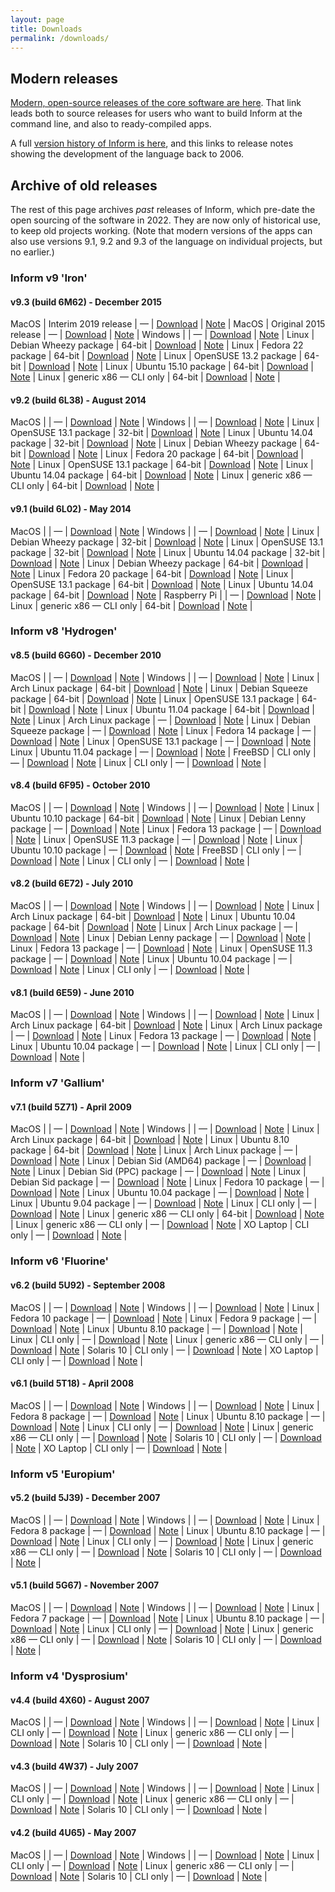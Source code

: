```yaml
---
layout: page
title: Downloads
permalink: /downloads/
---
```


## Modern releases

[Modern, open-source releases of the core software are here](https://github.com/ganelson/inform/releases).
That link leads both to source releases for users who want to build Inform at the
command line, and also to ready-compiled apps.

A full [version history of Inform is here](https://github.com/ganelson/inform/blob/master/notes/version_history.md),
and this links to release notes showing the development of the language back to 2006.

## Archive of old releases

The rest of this page archives _past_ releases of Inform, which pre-date the open sourcing of
the software in 2022. They are now only of historical use, to keep old projects working.
(Note that modern versions of the apps can also use versions 9.1, 9.2 and 9.3 of the language
on individual projects, but no earlier.)

### Inform v9 'Iron'

#### v9.3 (build 6M62) - December 2015

MacOS | Interim 2019 release | — | [Download](http://emshort.com/inform-app-archive/6M62/I7-6M62-OSX-Interim.dmg) | [Note](http://emshort.com/inform-app-archive/6M62/I7-6M62-OSX-Interim.txt) |
MacOS | Original 2015 release | — | [Download](http://emshort.com/inform-app-archive/6M62/I7-6M62-OSX.dmg) | [Note](http://emshort.com/inform-app-archive/6M62/I7-6M62-OSX.dmg.txt) |
Windows |  | — | [Download](http://emshort.com/inform-app-archive/6M62/I7_6M62_Windows.exe) | [Note](http://emshort.com/inform-app-archive/6M62/I7_6M62_Windows.exe.txt) |
Linux | Debian Wheezy package | 64-bit | [Download](http://emshort.com/inform-app-archive/6M62/gnome-inform7_6M62-1_amd64.deb) | [Note](http://emshort.com/inform-app-archive/6M62/gnome-inform7_6M62-1_amd64.deb.txt) |
Linux | Fedora 22 package | 64-bit | [Download](http://emshort.com/inform-app-archive/6M62/gnome-inform7-6M62-1.fc22.x86_64.rpm) | [Note](http://emshort.com/inform-app-archive/6M62/gnome-inform7-6M62-1.fc22.x86_64.rpm.txt) |
Linux | OpenSUSE 13.2 package | 64-bit | [Download](http://emshort.com/inform-app-archive/6M62/gnome-inform7-6M62-0.x86_64.rpm) | [Note](http://emshort.com/inform-app-archive/6M62/gnome-inform7-6M62-0.x86_64.rpm.txt) |
Linux | Ubuntu 15.10 package | 64-bit | [Download](http://emshort.com/inform-app-archive/6M62/gnome-inform7_6M62-0ubuntu1_amd64.deb) | [Note](http://emshort.com/inform-app-archive/6M62/gnome-inform7_6M62-0ubuntu1_amd64.deb.txt) |
Linux | generic x86 — CLI only | 64-bit | [Download](http://emshort.com/inform-app-archive/6M62/I7_6M62_Linux_all.tar.gz) | [Note](http://emshort.com/inform-app-archive/6M62/I7_6M62_Linux_all.tar.gz.txt) |

#### v9.2 (build 6L38) - August 2014

MacOS |  | — | [Download](http://emshort.com/inform-app-archive/6L38/I7-6L38-OSX.dmg) | [Note](http://emshort.com/inform-app-archive/6L38/I7-6L38-OSX.dmg.txt) |
Windows |  | — | [Download](http://emshort.com/inform-app-archive/6L38/I7_6L38_Windows.exe) | [Note](http://emshort.com/inform-app-archive/6L38/I7_6L38_Windows.exe.txt) |
Linux | OpenSUSE 13.1 package | 32-bit | [Download](http://emshort.com/inform-app-archive/6L38/gnome-inform7-6L38-0.i586.rpm) | [Note](http://emshort.com/inform-app-archive/6L38/gnome-inform7-6L38-0.i586.rpm.txt) |
Linux | Ubuntu 14.04 package | 32-bit | [Download](http://emshort.com/inform-app-archive/6L38/gnome-inform7_6L38-0ubuntu1_i386.deb) | [Note](http://emshort.com/inform-app-archive/6L38/gnome-inform7_6L38-0ubuntu1_i386.deb.txt) |
Linux | Debian Wheezy package | 64-bit | [Download](http://emshort.com/inform-app-archive/6L38/gnome-inform7_6L38-1_amd64.deb) | [Note](http://emshort.com/inform-app-archive/6L38/gnome-inform7_6L38-1_amd64.deb.txt) |
Linux | Fedora 20 package | 64-bit | [Download](http://emshort.com/inform-app-archive/6L38/gnome-inform7-6L38-1.fc20.x86_64.rpm) | [Note](http://emshort.com/inform-app-archive/6L38/gnome-inform7-6L38-1.fc20.x86_64.rpm.txt) |
Linux | OpenSUSE 13.1 package | 64-bit | [Download](http://emshort.com/inform-app-archive/6L38/gnome-inform7-6L38-0.x86_64.rpm) | [Note](http://emshort.com/inform-app-archive/6L38/gnome-inform7-6L38-0.x86_64.rpm.txt) |
Linux | Ubuntu 14.04 package | 64-bit | [Download](http://emshort.com/inform-app-archive/6L38/gnome-inform7_6L38-0ubuntu1_amd64.deb) | [Note](http://emshort.com/inform-app-archive/6L38/gnome-inform7_6L38-0ubuntu1_amd64.deb.txt) |
Linux | generic x86 — CLI only | 64-bit | [Download](http://emshort.com/inform-app-archive/6L38/I7_6L38_Linux_all.tar.gz) | [Note](http://emshort.com/inform-app-archive/6L38/I7_6L38_Linux_all.tar.gz.txt) |

#### v9.1 (build 6L02) - May 2014

MacOS |  | — | [Download](http://emshort.com/inform-app-archive/6L02/I7-6L02-OSX.dmg) | [Note](http://emshort.com/inform-app-archive/6L02/I7-6L02-OSX.dmg.txt) |
Windows |  | — | [Download](http://emshort.com/inform-app-archive/6L02/I7_6L02_Windows.exe) | [Note](http://emshort.com/inform-app-archive/6L02/I7_6L02_Windows.exe.txt) |
Linux | Debian Wheezy package | 32-bit | [Download](http://emshort.com/inform-app-archive/6L02/gnome-inform7_6L02-1_i386.deb) | [Note](http://emshort.com/inform-app-archive/6L02/gnome-inform7_6L02-1_i386.deb.txt) |
Linux | OpenSUSE 13.1 package | 32-bit | [Download](http://emshort.com/inform-app-archive/6L02/gnome-inform7-6L02-0.i586.rpm) | [Note](http://emshort.com/inform-app-archive/6L02/gnome-inform7-6L02-0.i586.rpm.txt) |
Linux | Ubuntu 14.04 package | 32-bit | [Download](http://emshort.com/inform-app-archive/6L02/gnome-inform7_6L02-0ubuntu1_i386.deb) | [Note](http://emshort.com/inform-app-archive/6L02/gnome-inform7_6L02-0ubuntu1_i386.deb.txt) |
Linux | Debian Wheezy package | 64-bit | [Download](http://emshort.com/inform-app-archive/6L02/gnome-inform7_6L02-1_amd64.deb) | [Note](http://emshort.com/inform-app-archive/6L02/gnome-inform7_6L02-1_amd64.deb.txt) |
Linux | Fedora 20 package | 64-bit | [Download](http://emshort.com/inform-app-archive/6L02/gnome-inform7-6L02-1.fc20.x86_64.rpm) | [Note](http://emshort.com/inform-app-archive/6L02/gnome-inform7-6L02-1.fc20.x86_64.rpm.txt) |
Linux | OpenSUSE 13.1 package | 64-bit | [Download](http://emshort.com/inform-app-archive/6L02/gnome-inform7-6L02-0.x86_64.rpm) | [Note](http://emshort.com/inform-app-archive/6L02/gnome-inform7-6L02-0.x86_64.rpm.txt) |
Linux | Ubuntu 14.04 package | 64-bit | [Download](http://emshort.com/inform-app-archive/6L02/gnome-inform7_6L02-0ubuntu1_amd64.deb) | [Note](http://emshort.com/inform-app-archive/6L02/gnome-inform7_6L02-0ubuntu1_amd64.deb.txt) |
Raspberry Pi |  | — | [Download](http://emshort.com/inform-app-archive/6L02/gnome-inform7_6L02_armhf.deb) | [Note](http://emshort.com/inform-app-archive/6L02/gnome-inform7_6L02_armhf.deb.txt) |
Linux | generic x86 — CLI only | 64-bit | [Download](http://emshort.com/inform-app-archive/6L02/I7_6L02_Linux_all.tar.gz) | [Note](http://emshort.com/inform-app-archive/6L02/I7_6L02_Linux_all.tar.gz.txt) |

### Inform v8 'Hydrogen'

#### v8.5 (build 6G60) - December 2010

MacOS |  | — | [Download](http://emshort.com/inform-app-archive/6G60/I7-6G60-OSX.dmg) | [Note](http://emshort.com/inform-app-archive/6G60/I7-6G60-OSX.dmg.txt) |
Windows |  | — | [Download](http://emshort.com/inform-app-archive/6G60/I7_6G60_Windows.exe) | [Note](http://emshort.com/inform-app-archive/6G60/I7_6G60_Windows.exe.txt) |
Linux | Arch Linux package | 64-bit | [Download](http://emshort.com/inform-app-archive/6G60/gnome-inform7-6G60-1-x86_64.pkg.tar.xz) | [Note](http://emshort.com/inform-app-archive/6G60/gnome-inform7-6G60-1-x86_64.pkg.tar.xz.txt) |
Linux | Debian Squeeze package | 64-bit | [Download](http://emshort.com/inform-app-archive/6G60/gnome-inform7_6G60-2_amd64.deb) | [Note](http://emshort.com/inform-app-archive/6G60/gnome-inform7_6G60-2_amd64.deb.txt) |
Linux | OpenSUSE 13.1 package | 64-bit | [Download](http://emshort.com/inform-app-archive/6G60/gnome-inform7-6G60-2.x86_64.rpm) | [Note](http://emshort.com/inform-app-archive/6G60/gnome-inform7-6G60-2.x86_64.rpm.txt) |
Linux | Ubuntu 11.04 package | 64-bit | [Download](http://emshort.com/inform-app-archive/6G60/gnome-inform7_6G60-0ubuntu2_amd64.deb) | [Note](http://emshort.com/inform-app-archive/6G60/gnome-inform7_6G60-0ubuntu2_amd64.deb.txt) |
Linux | Arch Linux package | — | [Download](http://emshort.com/inform-app-archive/6G60/gnome-inform7-6G60-1-i686.pkg.tar.xz) | [Note](http://emshort.com/inform-app-archive/6G60/gnome-inform7-6G60-1-i686.pkg.tar.xz.txt) |
Linux | Debian Squeeze package | — | [Download](http://emshort.com/inform-app-archive/6G60/gnome-inform7_6G60-2_i386.deb) | [Note](http://emshort.com/inform-app-archive/6G60/gnome-inform7_6G60-2_i386.deb.txt) |
Linux | Fedora 14 package | — | [Download](http://emshort.com/inform-app-archive/6G60/gnome-inform7-6G60-1.fc14.i686.rpm) | [Note](http://emshort.com/inform-app-archive/6G60/gnome-inform7-6G60-1.fc14.i686.rpm.txt) |
Linux | OpenSUSE 13.1 package | — | [Download](http://emshort.com/inform-app-archive/6G60/gnome-inform7-6G60-2.i586.rpm) | [Note](http://emshort.com/inform-app-archive/6G60/gnome-inform7-6G60-2.i586.rpm.txt) |
Linux | Ubuntu 11.04 package | — | [Download](http://emshort.com/inform-app-archive/6G60/gnome-inform7_6G60-0ubuntu2_i386.deb) | [Note](http://emshort.com/inform-app-archive/6G60/gnome-inform7_6G60-0ubuntu2_i386.deb.txt) |
FreeBSD | CLI only | — | [Download](http://emshort.com/inform-app-archive/6G60/I7_6G60_FreeBSD_all.tar.gz) | [Note](http://emshort.com/inform-app-archive/6G60/I7_6G60_FreeBSD_all.tar.gz.txt) |
Linux | CLI only | — | [Download](http://emshort.com/inform-app-archive/6G60/I7_6G60_Linux_all.tar.gz) | [Note](http://emshort.com/inform-app-archive/6G60/I7_6G60_Linux_all.tar.gz.txt) |

#### v8.4 (build 6F95) - October 2010

MacOS |  | — | [Download](http://emshort.com/inform-app-archive/6F95/I7_6F95_OSX.dmg) | [Note](http://emshort.com/inform-app-archive/6F95/I7_6F95_OSX.dmg.txt) |
Windows |  | — | [Download](http://emshort.com/inform-app-archive/6F95/I7_6F95_Windows.exe) | [Note](http://emshort.com/inform-app-archive/6F95/I7_6F95_Windows.exe.txt) |
Linux | Ubuntu 10.10 package | 64-bit | [Download](http://emshort.com/inform-app-archive/6F95/gnome-inform7_6F95-0ubuntu1_amd64.deb) | [Note](http://emshort.com/inform-app-archive/6F95/gnome-inform7_6F95-0ubuntu1_amd64.deb.txt) |
Linux | Debian Lenny package | — | [Download](http://emshort.com/inform-app-archive/6F95/gnome-inform7_6F95-1_i386.deb) | [Note](http://emshort.com/inform-app-archive/6F95/gnome-inform7_6F95-1_i386.deb.txt) |
Linux | Fedora 13 package | — | [Download](http://emshort.com/inform-app-archive/6F95/gnome-inform7-6F95-1.fc13.i686.rpm) | [Note](http://emshort.com/inform-app-archive/6F95/gnome-inform7-6F95-1.fc13.i686.rpm.txt) |
Linux | OpenSUSE 11.3 package | — | [Download](http://emshort.com/inform-app-archive/6F95/gnome-inform7-6F95-1.i586.rpm) | [Note](http://emshort.com/inform-app-archive/6F95/gnome-inform7-6F95-1.i586.rpm.txt) |
Linux | Ubuntu 10.10 package | — | [Download](http://emshort.com/inform-app-archive/6F95/gnome-inform7_6F95-0ubuntu1_i386.deb) | [Note](http://emshort.com/inform-app-archive/6F95/gnome-inform7_6F95-0ubuntu1_i386.deb.txt) |
FreeBSD | CLI only | — | [Download](http://emshort.com/inform-app-archive/6F95/I7_6F95_FreeBSD_all.tar.gz) | [Note](http://emshort.com/inform-app-archive/6F95/I7_6F95_FreeBSD_all.tar.gz.txt) |
Linux | CLI only | — | [Download](http://emshort.com/inform-app-archive/6F95/I7_6F95_Linux_all.tar.gz) | [Note](http://emshort.com/inform-app-archive/6F95/I7_6F95_Linux_all.tar.gz.txt) |

#### v8.2 (build 6E72) - July 2010

MacOS |  | — | [Download](http://emshort.com/inform-app-archive/6E72/I7_6E72_OSX.dmg) | [Note](http://emshort.com/inform-app-archive/6E72/I7_6E72_OSX.dmg.txt) |
Windows |  | — | [Download](http://emshort.com/inform-app-archive/6E72/I7_6E72_Windows.exe) | [Note](http://emshort.com/inform-app-archive/6E72/I7_6E72_Windows.exe.txt) |
Linux | Arch Linux package | 64-bit | [Download](http://emshort.com/inform-app-archive/6E72/gnome-inform7-6E72-2-x86_64.pkg.tar.xz) | [Note](http://emshort.com/inform-app-archive/6E72/gnome-inform7-6E72-2-x86_64.pkg.tar.xz.txt) |
Linux | Ubuntu 10.04 package | 64-bit | [Download](http://emshort.com/inform-app-archive/6E72/gnome-inform7_6E72-0ubuntu2_amd64.deb) | [Note](http://emshort.com/inform-app-archive/6E72/gnome-inform7_6E72-0ubuntu2_amd64.deb.txt) |
Linux | Arch Linux package | — | [Download](http://emshort.com/inform-app-archive/6E72/gnome-inform7-6E72-2-i686.pkg.tar.xz) | [Note](http://emshort.com/inform-app-archive/6E72/gnome-inform7-6E72-2-i686.pkg.tar.xz.txt) |
Linux | Debian Lenny package | — | [Download](http://emshort.com/inform-app-archive/6E72/gnome-inform7_6E72-2_i386.deb) | [Note](http://emshort.com/inform-app-archive/6E72/gnome-inform7_6E72-2_i386.deb.txt) |
Linux | Fedora 13 package | — | [Download](http://emshort.com/inform-app-archive/6E72/gnome-inform7-6E72-2.fc13.i686.rpm) | [Note](http://emshort.com/inform-app-archive/6E72/gnome-inform7-6E72-2.fc13.i686.rpm.txt) |
Linux | OpenSUSE 11.3 package | — | [Download](http://emshort.com/inform-app-archive/6E72/gnome-inform7-6E72-1.i586.rpm) | [Note](http://emshort.com/inform-app-archive/6E72/gnome-inform7-6E72-1.i586.rpm.txt) |
Linux | Ubuntu 10.04 package | — | [Download](http://emshort.com/inform-app-archive/6E72/gnome-inform7_6E72-0ubuntu2_i386.deb) | [Note](http://emshort.com/inform-app-archive/6E72/gnome-inform7_6E72-0ubuntu2_i386.deb.txt) |
Linux | CLI only | — | [Download](http://emshort.com/inform-app-archive/6E72/I7_6E72_Linux_all.tar.gz) | [Note](http://emshort.com/inform-app-archive/6E72/I7_6E72_Linux_all.tar.gz.txt) |

#### v8.1 (build 6E59) - June 2010

MacOS |  | — | [Download](http://emshort.com/inform-app-archive/6E59/I7_6E59_OSX.dmg) | [Note](http://emshort.com/inform-app-archive/6E59/I7_6E59_OSX.dmg.txt) |
Windows |  | — | [Download](http://emshort.com/inform-app-archive/6E59/I7_6E59_Windows.exe) | [Note](http://emshort.com/inform-app-archive/6E59/I7_6E59_Windows.exe.txt) |
Linux | Arch Linux package | 64-bit | [Download](http://emshort.com/inform-app-archive/6E59/gnome-inform7-6E59-1-x86_64.pkg.tar.xz) | [Note](http://emshort.com/inform-app-archive/6E59/gnome-inform7-6E59-1-x86_64.pkg.tar.xz.txt) |
Linux | Arch Linux package | — | [Download](http://emshort.com/inform-app-archive/6E59/gnome-inform7-6E59-1-i686.pkg.tar.xz) | [Note](http://emshort.com/inform-app-archive/6E59/gnome-inform7-6E59-1-i686.pkg.tar.xz.txt) |
Linux | Fedora 13 package | — | [Download](http://emshort.com/inform-app-archive/6E59/gnome-inform7-6E59-1.fc13.i686.rpm) | [Note](http://emshort.com/inform-app-archive/6E59/gnome-inform7-6E59-1.fc13.i686.rpm.txt) |
Linux | Ubuntu 10.04 package | — | [Download](http://emshort.com/inform-app-archive/6E59/gnome-inform7_6E59-0ubuntu1_i386.deb) | [Note](http://emshort.com/inform-app-archive/6E59/gnome-inform7_6E59-0ubuntu1_i386.deb.txt) |
Linux | CLI only | — | [Download](http://emshort.com/inform-app-archive/6E59/I7_6E59_Linux_all.tar.gz) | [Note](http://emshort.com/inform-app-archive/6E59/I7_6E59_Linux_all.tar.gz.txt) |

### Inform v7 'Gallium'

#### v7.1 (build 5Z71) - April 2009

MacOS |  | — | [Download](http://emshort.com/inform-app-archive/5Z71/I7_5Z71_OSX.dmg) | [Note](http://emshort.com/inform-app-archive/5Z71/I7_5Z71_OSX.dmg.txt) |
Windows |  | — | [Download](http://emshort.com/inform-app-archive/5Z71/I7_5Z71_Windows.exe) | [Note](http://emshort.com/inform-app-archive/5Z71/I7_5Z71_Windows.exe.txt) |
Linux | Arch Linux package | 64-bit | [Download](http://emshort.com/inform-app-archive/5Z71/gnome-inform7-5Z71-2-x86_64.pkg.tar.gz) | [Note](http://emshort.com/inform-app-archive/5Z71/gnome-inform7-5Z71-2-x86_64.pkg.tar.gz.txt) |
Linux | Ubuntu 8.10 package | 64-bit | [Download](http://emshort.com/inform-app-archive/5Z71/gnome-inform7_5Z71-0ubuntu1_amd64.deb) | [Note](http://emshort.com/inform-app-archive/5Z71/gnome-inform7_5Z71-0ubuntu1_amd64.deb.txt) |
Linux | Arch Linux package | — | [Download](http://emshort.com/inform-app-archive/5Z71/gnome-inform7-5Z71-2-i686.pkg.tar.gz) | [Note](http://emshort.com/inform-app-archive/5Z71/gnome-inform7-5Z71-2-i686.pkg.tar.gz.txt) |
Linux | Debian Sid (AMD64) package | — | [Download](http://emshort.com/inform-app-archive/5Z71/gnome-inform7_5Z71-1_amd64.deb) | [Note](http://emshort.com/inform-app-archive/5Z71/gnome-inform7_5Z71-1_amd64.deb.txt) |
Linux | Debian Sid (PPC) package | — | [Download](http://emshort.com/inform-app-archive/5Z71/gnome-inform7_5Z71-1_powerpc.deb) | [Note](http://emshort.com/inform-app-archive/5Z71/gnome-inform7_5Z71-1_powerpc.deb.txt) |
Linux | Debian Sid package | — | [Download](http://emshort.com/inform-app-archive/5Z71/gnome-inform7_5Z71-1_i386.deb) | [Note](http://emshort.com/inform-app-archive/5Z71/gnome-inform7_5Z71-1_i386.deb.txt) |
Linux | Fedora 10 package | — | [Download](http://emshort.com/inform-app-archive/5Z71/gnome-inform7-5Z71-1.fc10.i386.rpm) | [Note](http://emshort.com/inform-app-archive/5Z71/gnome-inform7-5Z71-1.fc10.i386.rpm.txt) |
Linux | Ubuntu 10.04 package | — | [Download](http://emshort.com/inform-app-archive/5Z71/gnome-inform7_5Z71-0ubuntu1_i386.deb) | [Note](http://emshort.com/inform-app-archive/5Z71/gnome-inform7_5Z71-0ubuntu1_i386.deb.txt) |
Linux | Ubuntu 9.04 package | — | [Download](http://emshort.com/inform-app-archive/5Z71/gnome-inform7_5Z71-0ubuntu2_i386.deb) | [Note](http://emshort.com/inform-app-archive/5Z71/gnome-inform7_5Z71-0ubuntu2_i386.deb.txt) |
Linux | CLI only | — | [Download](http://emshort.com/inform-app-archive/5Z71/I7_5Z71_Linux_all.tar.gz) | [Note](http://emshort.com/inform-app-archive/5Z71/I7_5Z71_Linux_all.tar.gz.txt) |
Linux | generic x86 — CLI only | 64-bit | [Download](http://emshort.com/inform-app-archive/5Z71/I7_5Z71_Linux_x86_64.tar.gz) | [Note](http://emshort.com/inform-app-archive/5Z71/I7_5Z71_Linux_x86_64.tar.gz.txt) |
Linux | generic x86 — CLI only | — | [Download](http://emshort.com/inform-app-archive/5Z71/I7_5Z71_Linux_i386.tar.gz) | [Note](http://emshort.com/inform-app-archive/5Z71/I7_5Z71_Linux_i386.tar.gz.txt) |
XO Laptop | CLI only | — | [Download](http://emshort.com/inform-app-archive/5Z71/I7_5Z71_Linux_xo.tar.gz) | [Note](http://emshort.com/inform-app-archive/5Z71/I7_5Z71_Linux_xo.tar.gz.txt) |

### Inform v6 'Fluorine'

#### v6.2 (build 5U92) - September 2008

MacOS |  | — | [Download](http://emshort.com/inform-app-archive/5U92/I7_5U92_OSX.dmg) | [Note](http://emshort.com/inform-app-archive/5U92/I7_5U92_OSX.dmg.txt) |
Windows |  | — | [Download](http://emshort.com/inform-app-archive/5U92/I7_5U92_Windows.exe) | [Note](http://emshort.com/inform-app-archive/5U92/I7_5U92_Windows.exe.txt) |
Linux | Fedora 10 package | — | [Download](http://emshort.com/inform-app-archive/5U92/gnome-inform7-5U92.1-1.fc10.i386.rpm) | [Note](http://emshort.com/inform-app-archive/5U92/gnome-inform7-5U92.1-1.fc10.i386.rpm.txt) |
Linux | Fedora 9 package | — | [Download](http://emshort.com/inform-app-archive/5U92/gnome-inform7-5U92-1.fc9.i386.rpm) | [Note](http://emshort.com/inform-app-archive/5U92/gnome-inform7-5U92-1.fc9.i386.rpm.txt) |
Linux | Ubuntu 8.10 package | — | [Download](http://emshort.com/inform-app-archive/5U92/gnome-inform7_5U92.1-0ubuntu1_i386.deb) | [Note](http://emshort.com/inform-app-archive/5U92/gnome-inform7_5U92.1-0ubuntu1_i386.deb.txt) |
Linux | CLI only | — | [Download](http://emshort.com/inform-app-archive/5U92/I7_5U92_Linux_all.tar.gz) | [Note](http://emshort.com/inform-app-archive/5U92/I7_5U92_Linux_all.tar.gz.txt) |
Linux | generic x86 — CLI only | — | [Download](http://emshort.com/inform-app-archive/5U92/I7_5U92_Linux_i386.tar.gz) | [Note](http://emshort.com/inform-app-archive/5U92/I7_5U92_Linux_i386.tar.gz.txt) |
Solaris 10 | CLI only | — | [Download](http://emshort.com/inform-app-archive/5U92/I7_5U92_SunOS_all.tar.gz) | [Note](http://emshort.com/inform-app-archive/5U92/I7_5U92_SunOS_all.tar.gz.txt) |
XO Laptop | CLI only | — | [Download](http://emshort.com/inform-app-archive/5U92/I7_5U92_Linux_xo.tar.gz) | [Note](http://emshort.com/inform-app-archive/5U92/I7_5U92_Linux_xo.tar.gz.txt) |

#### v6.1 (build 5T18) - April 2008

MacOS |  | — | [Download](http://emshort.com/inform-app-archive/5T18/I7_5T18_OSX.dmg) | [Note](http://emshort.com/inform-app-archive/5T18/I7_5T18_OSX.dmg.txt) |
Windows |  | — | [Download](http://emshort.com/inform-app-archive/5T18/I7_5T18_Windows.exe) | [Note](http://emshort.com/inform-app-archive/5T18/I7_5T18_Windows.exe.txt) |
Linux | Fedora 8 package | — | [Download](http://emshort.com/inform-app-archive/5T18/gnome-inform7-5T18-2.fc8.i386.rpm) | [Note](http://emshort.com/inform-app-archive/5T18/gnome-inform7-5T18-2.fc8.i386.rpm.txt) |
Linux | Ubuntu 8.10 package | — | [Download](http://emshort.com/inform-app-archive/5T18/gnome-inform7_5T18-ubuntu1_i386.deb) | [Note](http://emshort.com/inform-app-archive/5T18/gnome-inform7_5T18-ubuntu1_i386.deb.txt) |
Linux | CLI only | — | [Download](http://emshort.com/inform-app-archive/5T18/I7_5T18_Linux_all.tar.gz) | [Note](http://emshort.com/inform-app-archive/5T18/I7_5T18_Linux_all.tar.gz.txt) |
Linux | generic x86 — CLI only | — | [Download](http://emshort.com/inform-app-archive/5T18/I7_5T18_Linux_i386.tar.gz) | [Note](http://emshort.com/inform-app-archive/5T18/I7_5T18_Linux_i386.tar.gz.txt) |
Solaris 10 | CLI only | — | [Download](http://emshort.com/inform-app-archive/5T18/I7_5T18_SunOS_all.tar.gz) | [Note](http://emshort.com/inform-app-archive/5T18/I7_5T18_SunOS_all.tar.gz.txt) |
XO Laptop | CLI only | — | [Download](http://emshort.com/inform-app-archive/5T18/I7_5T18_Linux_xo.tar.gz) | [Note](http://emshort.com/inform-app-archive/5T18/I7_5T18_Linux_xo.tar.gz.txt) |

### Inform v5 'Europium'

#### v5.2 (build 5J39) - December 2007

MacOS |  | — | [Download](http://emshort.com/inform-app-archive/5J39/I7_5J39_OSX.dmg) | [Note](http://emshort.com/inform-app-archive/5J39/I7_5J39_OSX.dmg.txt) |
Windows |  | — | [Download](http://emshort.com/inform-app-archive/5J39/I7_5J39_Windows.exe) | [Note](http://emshort.com/inform-app-archive/5J39/I7_5J39_Windows.exe.txt) |
Linux | Fedora 8 package | — | [Download](http://emshort.com/inform-app-archive/5J39/gnome-inform7-5J39-1.fc8.i386.rpm) | [Note](http://emshort.com/inform-app-archive/5J39/gnome-inform7-5J39-1.fc8.i386.rpm.txt) |
Linux | Ubuntu 8.10 package | — | [Download](http://emshort.com/inform-app-archive/5J39/gnome-inform7_5J39-ubuntu1_i386.deb) | [Note](http://emshort.com/inform-app-archive/5J39/gnome-inform7_5J39-ubuntu1_i386.deb.txt) |
Linux | CLI only | — | [Download](http://emshort.com/inform-app-archive/5J39/I7_5J39_Linux_all.tar.gz) | [Note](http://emshort.com/inform-app-archive/5J39/I7_5J39_Linux_all.tar.gz.txt) |
Linux | generic x86 — CLI only | — | [Download](http://emshort.com/inform-app-archive/5J39/I7_5J39_Linux_i386.tar.gz) | [Note](http://emshort.com/inform-app-archive/5J39/I7_5J39_Linux_i386.tar.gz.txt) |
Solaris 10 | CLI only | — | [Download](http://emshort.com/inform-app-archive/5J39/I7_5J39_SunOS_all.tar.gz) | [Note](http://emshort.com/inform-app-archive/5J39/I7_5J39_SunOS_all.tar.gz.txt) |

#### v5.1 (build 5G67) - November 2007

MacOS |  | — | [Download](http://emshort.com/inform-app-archive/5G67/I7_5G67_OSX.dmg) | [Note](http://emshort.com/inform-app-archive/5G67/I7_5G67_OSX.dmg.txt) |
Windows |  | — | [Download](http://emshort.com/inform-app-archive/5G67/I7_5G67_Windows.exe) | [Note](http://emshort.com/inform-app-archive/5G67/I7_5G67_Windows.exe.txt) |
Linux | Fedora 7 package | — | [Download](http://emshort.com/inform-app-archive/5G67/gnome-inform7-5G67-1.fc7.i386.rpm) | [Note](http://emshort.com/inform-app-archive/5G67/gnome-inform7-5G67-1.fc7.i386.rpm.txt) |
Linux | Ubuntu 8.10 package | — | [Download](http://emshort.com/inform-app-archive/5G67/gnome-inform7_5G67-ubuntu1_i386.deb) | [Note](http://emshort.com/inform-app-archive/5G67/gnome-inform7_5G67-ubuntu1_i386.deb.txt) |
Linux | CLI only | — | [Download](http://emshort.com/inform-app-archive/5G67/I7_5G67_Linux_all.tar.gz) | [Note](http://emshort.com/inform-app-archive/5G67/I7_5G67_Linux_all.tar.gz.txt) |
Linux | generic x86 — CLI only | — | [Download](http://emshort.com/inform-app-archive/5G67/I7_5G67_Linux_i386.tar.gz) | [Note](http://emshort.com/inform-app-archive/5G67/I7_5G67_Linux_i386.tar.gz.txt) |
Solaris 10 | CLI only | — | [Download](http://emshort.com/inform-app-archive/5G67/I7_5G67_SunOS_all.tar.gz) | [Note](http://emshort.com/inform-app-archive/5G67/I7_5G67_SunOS_all.tar.gz.txt) |

### Inform v4 'Dysprosium'

#### v4.4 (build 4X60) - August 2007

MacOS |  | — | [Download](http://emshort.com/inform-app-archive/4X60/I7_4X60_OSX.zip) | [Note](http://emshort.com/inform-app-archive/4X60/I7_4X60_OSX.zip.txt) |
Windows |  | — | [Download](http://emshort.com/inform-app-archive/4X60/I7_4X60_Windows.exe) | [Note](http://emshort.com/inform-app-archive/4X60/I7_4X60_Windows.exe.txt) |
Linux | CLI only | — | [Download](http://emshort.com/inform-app-archive/4X60/I7_4X60_Linux_all.tar.gz) | [Note](http://emshort.com/inform-app-archive/4X60/I7_4X60_Linux_all.tar.gz.txt) |
Linux | generic x86 — CLI only | — | [Download](http://emshort.com/inform-app-archive/4X60/I7_4X60_Linux_i386.tar.gz) | [Note](http://emshort.com/inform-app-archive/4X60/I7_4X60_Linux_i386.tar.gz.txt) |
Solaris 10 | CLI only | — | [Download](http://emshort.com/inform-app-archive/4X60/I7_4X60_SunOS_all.tar.gz) | [Note](http://emshort.com/inform-app-archive/4X60/I7_4X60_SunOS_all.tar.gz.txt) |

#### v4.3 (build 4W37) - July 2007

MacOS |  | — | [Download](http://emshort.com/inform-app-archive/4W37/I7_4W37_OSX.zip) | [Note](http://emshort.com/inform-app-archive/4W37/I7_4W37_OSX.zip.txt) |
Windows |  | — | [Download](http://emshort.com/inform-app-archive/4W37/I7_4W37_Windows.exe) | [Note](http://emshort.com/inform-app-archive/4W37/I7_4W37_Windows.exe.txt) |
Linux | CLI only | — | [Download](http://emshort.com/inform-app-archive/4W37/I7_4W37_Linux_all.tar.gz) | [Note](http://emshort.com/inform-app-archive/4W37/I7_4W37_Linux_all.tar.gz.txt) |
Linux | generic x86 — CLI only | — | [Download](http://emshort.com/inform-app-archive/4W37/I7_4W37_Linux_i386.tar.gz) | [Note](http://emshort.com/inform-app-archive/4W37/I7_4W37_Linux_i386.tar.gz.txt) |
Solaris 10 | CLI only | — | [Download](http://emshort.com/inform-app-archive/4W37/I7_4W37_SunOS_i86pc.tar.gz) | [Note](http://emshort.com/inform-app-archive/4W37/I7_4W37_SunOS_i86pc.tar.gz.txt) |

#### v4.2 (build 4U65) - May 2007

MacOS |  | — | [Download](http://emshort.com/inform-app-archive/4U65/I7_4U67_OSX.zip) | [Note](http://emshort.com/inform-app-archive/4U65/I7_4U67_OSX.zip.txt) |
Windows |  | — | [Download](http://emshort.com/inform-app-archive/4U65/I7_4U65_Windows.exe) | [Note](http://emshort.com/inform-app-archive/4U65/I7_4U65_Windows.exe.txt) |
Linux | CLI only | — | [Download](http://emshort.com/inform-app-archive/4U65/I7_4U65_Linux_all.tar.gz) | [Note](http://emshort.com/inform-app-archive/4U65/I7_4U65_Linux_all.tar.gz.txt) |
Linux | generic x86 — CLI only | — | [Download](http://emshort.com/inform-app-archive/4U65/I7_4U65_Linux_i386.tar.gz) | [Note](http://emshort.com/inform-app-archive/4U65/I7_4U65_Linux_i386.tar.gz.txt) |
Solaris 10 | CLI only | — | [Download](http://emshort.com/inform-app-archive/4U65/I7_4U65_SunOS_i86pc.tar.gz) | [Note](http://emshort.com/inform-app-archive/4U65/I7_4U65_SunOS_i86pc.tar.gz.txt) |
